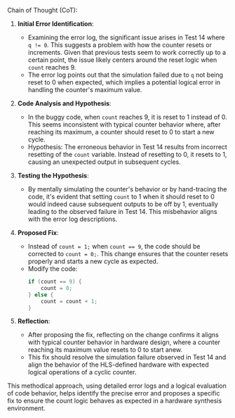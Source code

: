 Chain of Thought (CoT):

1. **Initial Error Identification**:
   - Examining the error log, the significant issue arises in Test 14 where `q != 0`. This suggests a problem with how the counter resets or increments. Given that previous tests seem to work correctly up to a certain point, the issue likely centers around the reset logic when `count` reaches 9. 
   - The error log points out that the simulation failed due to `q` not being reset to 0 when expected, which implies a potential logical error in handling the counter's maximum value.

2. **Code Analysis and Hypothesis**:
   - In the buggy code, when `count` reaches 9, it is reset to 1 instead of 0. This seems inconsistent with typical counter behavior where, after reaching its maximum, a counter should reset to 0 to start a new cycle.
   - Hypothesis: The erroneous behavior in Test 14 results from incorrect resetting of the `count` variable. Instead of resetting to 0, it resets to 1, causing an unexpected output in subsequent cycles.

3. **Testing the Hypothesis**:
   - By mentally simulating the counter's behavior or by hand-tracing the code, it's evident that setting `count` to 1 when it should reset to 0 would indeed cause subsequent outputs to be off by 1, eventually leading to the observed failure in Test 14. This misbehavior aligns with the error log descriptions.

4. **Proposed Fix**:
   - Instead of `count = 1;` when `count == 9`, the code should be corrected to `count = 0;`. This change ensures that the counter resets properly and starts a new cycle as expected.
   - Modify the code:
     ```cpp
     if (count == 9) {
         count = 0; 
     } else {
         count = count + 1;
     }
     ```

5. **Reflection**:
   - After proposing the fix, reflecting on the change confirms it aligns with typical counter behavior in hardware design, where a counter reaching its maximum value resets to 0 to start anew.
   - This fix should resolve the simulation failure observed in Test 14 and align the behavior of the HLS-defined hardware with expected logical operations of a cyclic counter.

This methodical approach, using detailed error logs and a logical evaluation of code behavior, helps identify the precise error and proposes a specific fix to ensure the count logic behaves as expected in a hardware synthesis environment.
